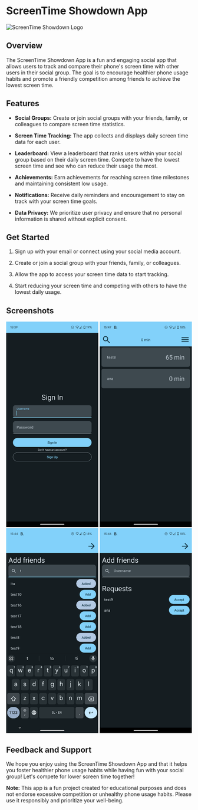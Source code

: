 # ScreenTime Showdown App

![ScreenTime Showdown Logo](logo.png)

## Overview

The ScreenTime Showdown App is a fun and engaging social app that allows users to track and compare their phone's screen time with other users in their social group. The goal is to encourage healthier phone usage habits and promote a friendly competition among friends to achieve the lowest screen time.

## Features

- **Social Groups:** Create or join social groups with your friends, family, or colleagues to compare screen time statistics.

- **Screen Time Tracking:** The app collects and displays daily screen time data for each user.

- **Leaderboard:** View a leaderboard that ranks users within your social group based on their daily screen time. Compete to have the lowest screen time and see who can reduce their usage the most.

- **Achievements:** Earn achievements for reaching screen time milestones and maintaining consistent low usage.

- **Notifications:** Receive daily reminders and encouragement to stay on track with your screen time goals.

- **Data Privacy:** We prioritize user privacy and ensure that no personal information is shared without explicit consent.

## Get Started

1. Sign up with your email or connect using your social media account.

2. Create or join a social group with your friends, family, or colleagues.

3. Allow the app to access your screen time data to start tracking.

4. Start reducing your screen time and competing with others to have the lowest daily usage.

## Screenshots

<div>
  <img src="screenshots/Screenshot1.png" alt="Screenshot 1" width="250" />
  <img src="screenshots/Screenshot2.png" alt="Screenshot 2" width="250" />
  <img src="screenshots/Screenshot3.png" alt="Screenshot 3" width="250" />
  <img src="screenshots/Screenshot4.png" alt="Screenshot 4" width="250" />
</div>

## Feedback and Support

We hope you enjoy using the ScreenTime Showdown App and that it helps you foster healthier phone usage habits while having fun with your social group! Let's compete for lower screen time together!

**Note:** This app is a fun project created for educational purposes and does not endorse excessive competition or unhealthy phone usage habits. Please use it responsibly and prioritize your well-being.
